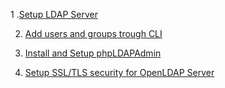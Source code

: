 
1 .[Setup LDAP Server](https://github.com/ansarigulshad/setups/blob/master/Active%20Directory/openLdap%20-%20Commands.md "Setup LDAP Server")

2. [Add users and groups trough CLI](https://github.com/dabsterindia/LABs/blob/master/Active%20Directory/openLdap%20-%20Commands.md "Most Useful commands in openLdap")

3. [Install and Setup phpLDAPAdmin](https://github.com/dabsterindia/LABs/blob/master/Active%20Directory/Install%20phpLDAPadmin.md "")

4. [Setup SSL/TLS security for OpenLDAP Server](https://github.com/dabsterindia/LABs/blob/master/Active%20Directory/OpenLDAP%20over%20SSL.md "")
